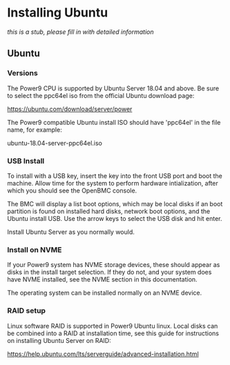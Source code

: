 # Installing Ubuntu

*this is a stub, please fill in with detailed information*

## Ubuntu

### Versions

The Power9 CPU is supported by Ubuntu Server 18.04 and above. Be sure to select the
ppc64el iso from the official Ubuntu download page:

https://ubuntu.com/download/server/power

The Power9 compatible Ubuntu install ISO should have 'ppc64el' in the file name,
for example:

ubuntu-18.04-server-ppc64el.iso

### USB Install

To install with a USB key, insert the key into the front USB port and boot the
machine. Allow time for the system to perform hardware intialization, after
which you should see the OpenBMC console.

The BMC will display a list boot options, which may be local disks if an boot
partition is found on installed hard disks, network boot options, and the
Ubuntu install USB. Use the arrow keys to select the USB disk and hit
enter.

Install Ubuntu Server as you normally would.

### Install on NVME

If your Power9 system has NVME storage devices, these should appear as disks in
the install target selection. If they do not, and your system does have NVME
installed, see the NVME section in this documentation.

The operating system can be installed normally on an NVME device.

### RAID setup

Linux software RAID is supported in Power9 Ubuntu linux. Local disks can be
combined into a RAID at installation time, see this guide for instructions on
installing Ubuntu Server on RAID:

https://help.ubuntu.com/lts/serverguide/advanced-installation.html
